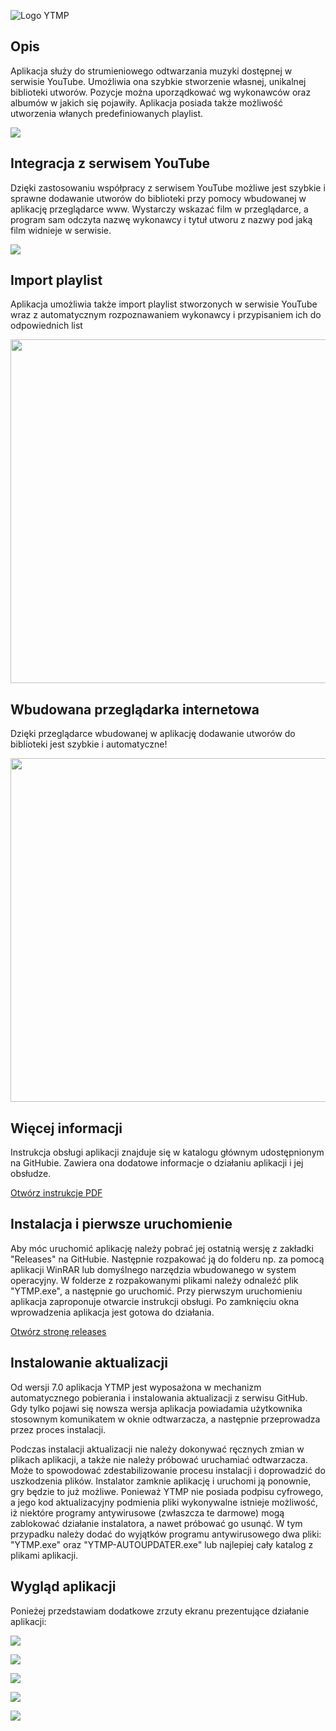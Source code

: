 ![Logo YTMP](images/logo.png)

## Opis
Aplikacja służy do strumieniowego odtwarzania muzyki dostępnej w serwisie YouTube. Umożliwia ona szybkie stworzenie własnej, unikalnej biblioteki utworów. Pozycje można uporządkować wg wykonawców oraz albumów w jakich się pojawiły. Aplikacja posiada także możliwość utworzenia włanych predefiniowanych playlist.

<img src="images/ytmp1.png"></img>

## Integracja z serwisem YouTube
Dzięki zastosowaniu współpracy z serwisem YouTube możliwe jest szybkie i sprawne dodawanie utworów do biblioteki przy pomocy wbudowanej w aplikację przeglądarce www. Wystarczy wskazać film w przeglądarce, a program sam odczyta nazwę wykonawcy i tytuł utworu z nazwy pod jaką film widnieje w serwisie.

<img src="images/ytmp3.png"></img>

## Import playlist
Aplikacja umożliwia także import playlist stworzonych w serwisie YouTube wraz z automatycznym rozpoznawaniem wykonawcy i przypisaniem ich do odpowiednich list

<img src="images/ytmp4.png" width="550px"></img>

## Wbudowana przeglądarka internetowa
Dzięki przeglądarce wbudowanej w aplikację dodawanie utworów do biblioteki jest szybkie i automatyczne!

<img src="images/ytmp2.png" width="550px"></img>

## Więcej informacji
Instrukcja obsługi aplikacji znajduje się w katalogu głównym udostępnionym na GitHubie. Zawiera ona dodatowe informacje o działaniu aplikacji i jej obsłudze.

[Otwórz instrukcje PDF](https://github.com/adan2013/YTMP/blob/master/instrukcja.pdf)

## Instalacja i pierwsze uruchomienie
Aby móc uruchomić aplikację należy pobrać jej ostatnią wersję z zakładki "Releases" na GitHubie. Następnie rozpakować ją do folderu np. za pomocą aplikacji WinRAR lub domyślnego narzędzia wbudowanego w system operacyjny. W folderze z rozpakowanymi plikami należy odnaleźć plik "YTMP.exe", a następnie go uruchomić. Przy pierwszym uruchomieniu aplikacja zaproponuje otwarcie instrukcji obsługi. Po zamknięciu okna wprowadzenia aplikacja jest gotowa do działania.

[Otwórz stronę releases](https://github.com/adan2013/YTMP/releases)

## Instalowanie aktualizacji
Od wersji 7.0 aplikacja YTMP jest wyposażona w mechanizm automatycznego pobierania i instalowania aktualizacji z serwisu GitHub. Gdy tylko pojawi się nowsza wersja aplikacja powiadamia użytkownika stosownym komunikatem w oknie odtwarzacza, a następnie przeprowadza przez proces instalacji.

Podczas instalacji aktualizacji nie należy dokonywać ręcznych zmian w plikach aplikacji, a także nie należy próbować uruchamiać odtwarzacza. Może to spowodować zdestabilizowanie procesu instalacji i doprowadzić do uszkodzenia plików. Instalator zamknie aplikację i uruchomi ją ponownie, gry będzie to już możliwe. Ponieważ YTMP nie posiada podpisu cyfrowego, a jego kod aktualizacyjny podmienia pliki wykonywalne istnieje możliwość, iż niektóre programy antywirusowe (zwłaszcza te darmowe) mogą zablokować działanie instalatora, a nawet próbować go usunąć. W tym przypadku należy dodać do wyjątków programu antywirusowego dwa pliki: "YTMP.exe" oraz "YTMP-AUTOUPDATER.exe" lub najlepiej cały katalog z plikami aplikacji.

## Wygląd aplikacji
Ponieżej przedstawiam dodatkowe zrzuty ekranu prezentujące działanie aplikacji:

<img src="images/ytmp7.png"></img>

<img src="images/ytmp8.png"></img>

<img src="images/ytmp9.png"></img>

<img src="images/ytmp5.png"></img>

<img src="images/ytmp6.png"></img>